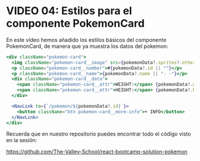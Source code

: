 # VIDEO 04: Estilos para el componente PokemonCard

En este vídeo hemos añadido los estilos básicos del componente PokemonCard, de manera que ya muestra los datos del pokemon:

```jsx
<div className="pokemon-card">
  <img className="pokemon-card__image" src={pokemonData?.sprites?.other?.["official-artwork"]?.front_default} />
  <p className="pokemon-card__number">#{pokemonData?.id || ""}</p>
  <p className="pokemon-card__name">{pokemonData?.name || "- -"}</p>
  <div className="pokemon-card__data">
    <span className="pokemon-card__attr">WEIGHT:</span> {pokemonData?.weight}KG
    <span className="pokemon-card__attr">HEIGHT:</span> {pokemonData?.height}M
  </div>

  <NavLink to={`/pokemon/${pokemonData?.id}`}>
    <button className="btn pokemon-card__more-info">+ INFO</button>
  </NavLink>
</div>
```

Recuerda que en nuestro repositorio puedes encontrar todo el código visto en la sesión:

<https://github.com/The-Valley-School/react-bootcamp-solution-pokemon>

